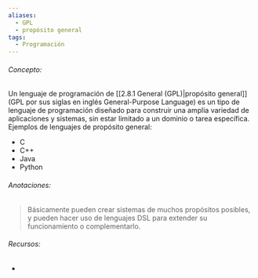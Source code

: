 ```yaml
---
aliases:
  - GPL
  - propósito general
tags:
  - Programación
---
```

###### Concepto:

Un lenguaje de programación de [[2.8.1 General (GPL)|propósito general]] (GPL por sus siglas en inglés General-Purpose Language) es un tipo de lenguaje de programación diseñado para construir una amplia variedad de aplicaciones y sistemas, sin estar limitado a un dominio o tarea específica. Ejemplos de lenguajes de propósito general:

- C
- C++
- Java
- Python

###### Anotaciones:

> Básicamente pueden crear sistemas de muchos propósitos posibles, y pueden hacer uso de lenguajes DSL para extender su funcionamiento o complementarlo.

###### Recursos:

- 